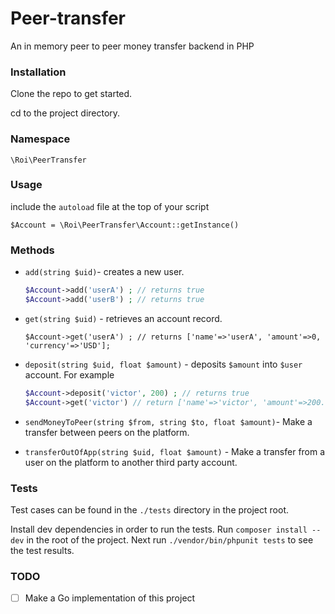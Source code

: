 # Peer-transfer

An in memory peer to peer money transfer backend in PHP

### Installation

Clone the repo to get started.

cd to the project directory.

### Namespace

`\Roi\PeerTransfer`

### Usage

include the `autoload` file at the top of your script

`$Account = \Roi\PeerTransfer\Account::getInstance()`

### Methods

* `add(string $uid)`- creates a new user.

  ```php
  $Account->add('userA') ; // returns true
  $Account->add('userB') ; // returns true
  ```



* `get(string $uid)` - retrieves an account record.

  ```
  $Account->get('userA') ; // returns ['name'=>'userA', 'amount'=>0, 'currency'=>'USD'];
  ```



* `deposit(string $uid, float $amount)` - deposits `$amount` into `$user` account. For example

  ```php
  $Account->deposit('victor', 200) ; // returns true
  $Account->get('victor') // return ['name'=>'victor', 'amount'=>200.00, 'currency'=>'USD'] ;
  ```

* `sendMoneyToPeer(string $from, string $to, float $amount)`- Make a transfer between peers on the platform.

* `transferOutOfApp(string $uid, float $amount)` - Make a transfer from a user on the platform to another third party account.

### Tests

Test cases can be found in the `./tests` directory in the project root.

Install dev dependencies in order to run the tests. Run `composer install --dev`  in the root of the project. Next run `./vendor/bin/phpunit tests` to see the test results.

### TODO

- [ ] Make a Go implementation of this project

